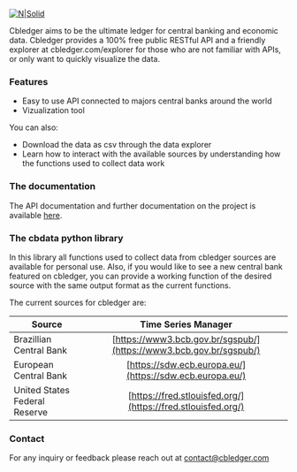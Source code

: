 [![N|Solid](https://i.imgur.com/q3GVoy0.png)](https://www.cbledger.com/)

 Cbledger aims to be the ultimate ledger for central banking and economic data. Cbledger provides a 100% free public RESTful API and a friendly explorer at cbledger.com/explorer for those who are not familiar with APIs, or only want to quickly visualize the data.

### Features

  - Easy to use API connected to majors central banks around the world
  - Vizualization tool

You can also:
  - Download the data as csv through the data explorer
  - Learn how to interact with the available sources by understanding how the functions used to collect data work

### The documentation

The API documentation and further documentation on the project is available [here](https://docs.cbledger.com/).

### The cbdata python library

In this library all functions used to collect data from cbledger sources are available for personal use.
Also, if you would like to see a new central bank featured on cbledger, you can provide a working function of the desired source with the same output format as the current functions.

The current sources for cbledger are:

| Source                        | Time Series Manager                                                  |
| ----------------------------- | :------------------------------------------------------------------: |
| Brazillian Central Bank       | [https://www3.bcb.gov.br/sgspub/](https://www3.bcb.gov.br/sgspub/)   |
| European Central Bank         | [https://sdw.ecb.europa.eu/](https://sdw.ecb.europa.eu/)             |
| United States Federal Reserve | [https://fred.stlouisfed.org/](https://fred.stlouisfed.org/)         |


### Contact

For any inquiry or feedback please reach out at contact@cbledger.com
